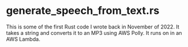# generate_speech_from_text.rs
This is some of the first Rust code I wrote back in November
of 2022. It takes a string and converts it to an MP3 using
AWS Polly. It runs on in an AWS Lambda.

